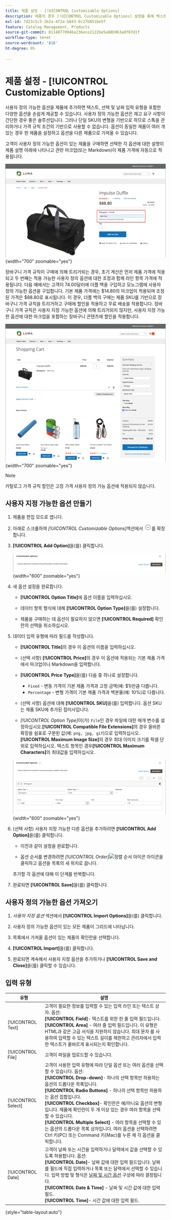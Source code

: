 ```yaml
---
title: 제품 설정 - [!UICONTROL Customizable Options]
description: 제품의 경우 [!UICONTROL Customizable Options] 설정을 통해 텍스트, 선택 및 날짜 입력 유형을 포함한 옵션을 선택할 수 있습니다.
exl-id: 7d23c5c5-2b2a-4f2a-b843-9c27b851be5f
feature: Catalog Management, Products
source-git-commit: 01148770946a236ece2122be5a88b963a0f07d1f
workflow-type: tm+mt
source-wordcount: '816'
ht-degree: 0%

---
```


# 제품 설정 - [!UICONTROL Customizable Options]

사용자 정의 가능한 옵션을 제품에 추가하면 텍스트, 선택 및 날짜 입력 유형을 포함한 다양한 옵션을 손쉽게 제공할 수 있습니다. 사용자 정의 가능한 옵션은 재고 요구 사항이 간단한 경우 좋은 솔루션입니다. 그러나 단일 SKU의 변형을 기반으로 하므로 스톡을 관리하거나 가격 규칙 조건의 기반으로 사용할 수 없습니다. 옵션이 동일한 제품이 여러 개 있는 경우 한 제품을 설정하고 옵션을 다른 제품으로 가져올 수 있습니다.

고객이 사용자 정의 가능한 옵션이 있는 제품을 구매하면 선택한 각 옵션에 대한 설명이 제품 설명 아래에 나타나고 관련 마크업(또는 Markdown)이 제품 가격에 자동으로 적용됩니다.

![사용자 지정 옵션이 있는 제품 세부 정보](./assets/storefront-customizable-option-product-detail.png){width="700" zoomable="yes"}

장바구니 가격 규칙이 구매에 의해 트리거되는 경우, 초기 계산은 먼저 제품 가격에 적용되고 두 번째는 적용 가능한 사용자 정의 옵션에 대한 조정과 함께 라인 항목 가격에 적용됩니다. 다음 예에서는 고객이 74.00달러에 더플 백을 구입하고 모노그램에 사용자 정의 가능한 옵션을 구입합니다. 기본 제품 가격에는 $14.80의 마크업이 적용되며 조정된 가격은 $88.80로 표시됩니다. 이 경우, 더플 백의 구매는 제품 SKU를 기반으로 장바구니 가격 규칙을 트리거하고 구매에 할인을 적용하고 무료 배송을 적용합니다. 장바구니 가격 규칙은 사용자 지정 가능한 옵션에 의해 트리거되지 않지만, 사용자 지정 가능한 옵션에 대한 마크업을 포함하는 장바구니 콘텐츠에 할인을 적용합니다.

![사용자 지정 가능한 옵션 및 가격 규칙이 있는 장바구니](./assets/storefront-customizable-option-cart-price-rule.png){width="700" zoomable="yes"}

>[!NOTE]
>
>카탈로그 가격 규칙 할인은 고정 가격 사용자 정의 가능 옵션에 적용되지 않습니다.

## 사용자 지정 가능한 옵션 만들기

1. 제품을 편집 모드로 엽니다.

1. 아래로 스크롤하여 _[!UICONTROL Customizable Options]_&#x200B;섹션에서 ![확장 선택기](../assets/icon-display-expand.png)를 확장합니다.

1. **[!UICONTROL Add Option]**&#x200B;을(를) 클릭합니다.

   ![사용자 지정 옵션](./assets/product-customizable-options.png){width="600" zoomable="yes"}

1. 새 옵션 설정을 완료합니다.

   - **[!UICONTROL Option Title]**&#x200B;에 옵션 이름을 입력하십시오.

   - 데이터 항목 형식에 대해 **[!UICONTROL Option Type]**&#x200B;을(를) 설정합니다.

   - 제품을 구매하는 데 옵션이 필요하지 않으면 **[!UICONTROL Required]** 확인란의 선택을 취소하십시오.

1. 데이터 입력 유형에 따라 필드를 작성합니다.

   - **[!UICONTROL Title]**&#x200B;의 경우 이 옵션의 이름을 입력하십시오.

   - (선택 사항) **[!UICONTROL Price]**&#x200B;의 경우 이 옵션에 적용되는 기본 제품 가격에서 마크업이나 Markdown을 입력합니다.

   - **[!UICONTROL Price Type]**&#x200B;을(를) 다음 중 하나로 설정합니다.

      - `Fixed` - 변동 가격이 기본 제품 가격과 고정 금액(예: $1)만큼 다릅니다.
      - `Percentage` - 변형 가격이 기본 제품 가격과 백분율(예: 10%)로 다릅니다.

   - (선택 사항) 옵션에 대해 **[!UICONTROL SKU]**&#x200B;을(를) 입력합니다. 옵션 SKU는 제품 SKU에 추가된 접미사입니다.

   - _[!UICONTROL Option Type]_&#x200B;이(가) `File`인 경우 파일에 대한 매개 변수를 설정하십시오.**[!UICONTROL Compatible File Extensions]**&#x200B;의 경우 올바른 확장을 쉼표로 구분된 값(예: `png, jpg, gif`)으로 입력하십시오.**[!UICONTROL Maximum Image Size]**&#x200B;의 경우 최대 이미지 크기를 픽셀 단위로 입력하십시오. 텍스트 항목인 경우&#x200B;**[!UICONTROL Maximum Characters]**&#x200B;의 최대값을 입력하십시오.

   ![사용자 지정 옵션에 대한 값 추가](./assets/product-customizable-options-add-values.png){width="600" zoomable="yes"}

1. (선택 사항) 사용자 지정 가능한 다른 옵션을 추가하려면 **[!UICONTROL Add Option]**&#x200B;을(를) 클릭합니다.

   - 이전과 같이 설정을 완료합니다.

   - 옵션 순서를 변경하려면 _[!UICONTROL Order]_![정렬 순서 아이콘](../assets/icon-sort-order.png) 아이콘을 클릭하고 옵션을 목록의 새 위치로 끕니다.

   추가할 각 옵션에 대해 이 단계를 반복합니다.

1. 완료되면 **[!UICONTROL Save]**&#x200B;을(를) 클릭합니다.

## 사용자 정의 가능한 옵션 가져오기

1. _사용자 지정 옵션_ 섹션에서 **[!UICONTROL Import Options]**&#x200B;을(를) 클릭합니다.


1. 사용자 정의 가능한 옵션이 있는 모든 제품이 그리드에 나타납니다.

1. 목록에서 가져올 옵션이 있는 제품의 확인란을 선택합니다.

1. **[!UICONTROL Import]**&#x200B;을(를) 클릭합니다.

1. 완료되면 계속해서 사용자 지정 옵션을 추가하거나 **[!UICONTROL Save and Close]**&#x200B;을(를) 클릭할 수 있습니다.

## 입력 유형

| 유형 | 설명 |
|---------------------|---------------|
| [!UICONTROL Text] | 고객이 필요한 정보를 입력할 수 있는 입력 라인 또는 텍스트 상자. 옵션:<br />**[!UICONTROL Field]**- 텍스트를 위한 한 줄 입력 필드입니다.<br />**[!UICONTROL Area]** - 여러 줄 입력 필드입니다. 이 유형은 HTML과 같은 고급 서식을 지원하지 않습니다. 최대 문자 를 사용하여 입력할 수 있는 텍스트 길이를 제한하고 관리자에서 입력한 텍스트가 올바르게 표시되는지 확인합니다. |
| [!UICONTROL File] | 고객이 파일을 업로드할 수 있습니다. |
| [!UICONTROL Select] | 고객이 사용한 입력 유형에 따라 단일 옵션 또는 여러 옵션을 선택할 수 있습니다. 옵션:<br />**[!UICONTROL Drop-down]**- 하나의 선택 항목만 허용하는 옵션의 드롭다운 목록입니다.<br />**[!UICONTROL Radio Buttons]** - 하나의 선택 항목만 허용하는 옵션 집합입니다.<br />**[!UICONTROL Checkbox]**- 확인란은 예/아니요 옵션의 변형입니다. 제품에 확인란이 두 개 이상 있는 경우 여러 항목을 선택할 수 있습니다.<br />**[!UICONTROL Multiple Select]** - 여러 항목을 선택할 수 있는 옵션의 드롭다운 목록 상자입니다. 여러 옵션을 선택하려면 Ctrl 키(PC) 또는 Command 키(Mac)를 누른 채 각 옵션을 클릭합니다. |
| [!UICONTROL Date] | 고객이 날짜 또는 시간을 입력하거나 달력에서 값을 선택할 수 있도록 허용합니다. 옵션: <br />**[!UICONTROL Date]**- 날짜 값에 대한 입력 필드입니다. 날짜를 필드에 직접 입력하거나 목록 또는 달력에서 선택할 수 있습니다. 입력 방법 및 형식은 [날짜 및 시간 옵션](attributes-input-types.md#date-and-time-options) 구성에 따라 결정됩니다.<br />**[!UICONTROL Date & Time]** - 날짜 및 시간 값에 대한 입력 필드.<br />**[!UICONTROL Time]**- 시간 값에 대한 입력 필드. |

{style="table-layout:auto"}

